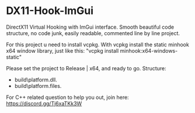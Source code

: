 # DX11-Hook-ImGui
DirectX11 Virtual Hooking with ImGui interface.
Smooth beautiful code structure, no code junk, easily readable, commented line by line project.

For this project u need to install vcpkg.
With vcpkg install the static minhook x64 window library, just like this: "vcpkg install minhook:x64-windows-static"

Please set the project to Release | x64, and ready to go.
Structure:
- build\platform\.dll.
- build\platform\.files.

For C++ related question to help you out, join here: https://discord.gg/Tj6xaTKk3W
